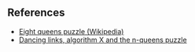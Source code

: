 ## References
* [Eight queens puzzle (Wikipedia)](https://en.wikipedia.org/wiki/Eight_queens_puzzle "Eight queens puzzle (Wikipedia)")
* [Dancing links, algorithm X and the n-queens puzzle](http://www.nohuddleoffense.de/2019/01/20/dancing-links-algorithm-x-and-the-n-queens-puzzle/ "Dancing links, algorithm X and the n-queens puzzle")